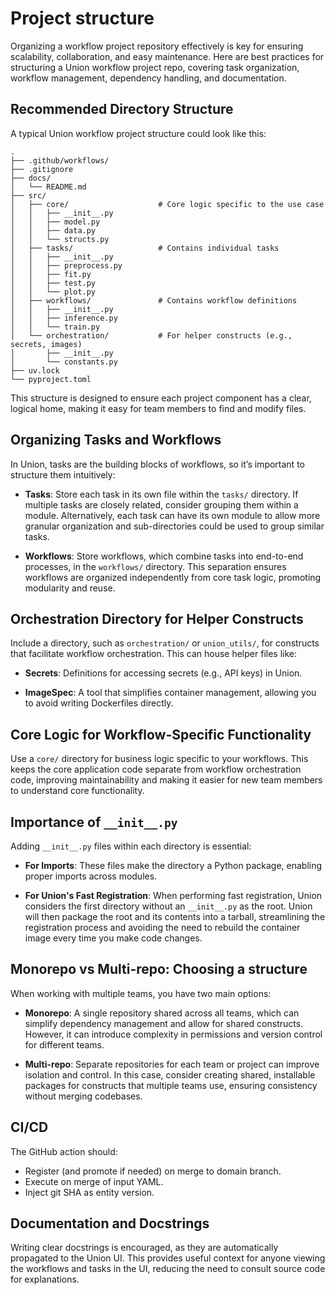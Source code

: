 # Project structure

Organizing a workflow project repository effectively is key for ensuring scalability, collaboration, and easy maintenance.
Here are best practices for structuring a Union workflow project repo, covering task organization, workflow management, dependency handling, and documentation.


## Recommended Directory Structure

A typical Union workflow project structure could look like this:

```{code-block} bash
.
├── .github/workflows/
├── .gitignore
├── docs/
│   └── README.md
├── src/
│   ├── core/                    # Core logic specific to the use case
│   │   ├── __init__.py
│   │   ├── model.py
│   │   ├── data.py
│   │   └── structs.py
│   ├── tasks/                   # Contains individual tasks
│   │   ├── __init__.py
│   │   ├── preprocess.py
│   │   ├── fit.py
│   │   ├── test.py
│   │   └── plot.py
│   ├── workflows/               # Contains workflow definitions
│   │   ├── __init__.py
│   │   ├── inference.py
│   │   └── train.py
│   └── orchestration/           # For helper constructs (e.g., secrets, images)
│       ├── __init__.py
│       └── constants.py
├── uv.lock
└── pyproject.toml

```

This structure is designed to ensure each project component has a clear, logical home, making it easy for team members to find and modify files.


## Organizing Tasks and Workflows

In Union, tasks are the building blocks of workflows, so it’s important to structure them intuitively:

* **Tasks**: Store each task in its own file within the `tasks/` directory. If multiple tasks are closely related, consider grouping them within a module. Alternatively, each task can have its own module to allow more granular organization and sub-directories could be used to group similar tasks.

* **Workflows**: Store workflows, which combine tasks into end-to-end processes, in the `workflows/` directory. This separation ensures workflows are organized independently from core task logic, promoting modularity and reuse.


## Orchestration Directory for Helper Constructs

Include a directory, such as `orchestration/` or `union_utils/`, for constructs that facilitate workflow orchestration. This can house helper files like:

* **Secrets**: Definitions for accessing secrets (e.g., API keys) in Union.

* **ImageSpec**: A tool that simplifies container management, allowing you to avoid writing Dockerfiles directly.


## Core Logic for Workflow-Specific Functionality

Use a `core/` directory for business logic specific to your workflows. This keeps the core application code separate from workflow orchestration code, improving maintainability and making it easier for new team members to understand core functionality.


## Importance of `__init__.py`

Adding `__init__.py` files within each directory is essential:

* **For Imports**: These files make the directory a Python package, enabling proper imports across modules.

* **For Union's Fast Registration**: When performing fast registration, Union considers the first directory without an `__init__.py` as the root. Union will then package the root and its contents into a tarball, streamlining the registration process and avoiding the need to rebuild the container image every time you make code changes.


## Monorepo vs Multi-repo: Choosing a structure

When working with multiple teams, you have two main options:

* **Monorepo**: A single repository shared across all teams, which can simplify dependency management and allow for shared constructs. However, it can introduce complexity in permissions and version control for different teams.

* **Multi-repo**: Separate repositories for each team or project can improve isolation and control. In this case, consider creating shared, installable packages for constructs that multiple teams use, ensuring consistency without merging codebases.

## CI/CD

The GitHub action should:
* Register (and promote if needed) on merge to domain branch.
* Execute on merge of input YAML.
* Inject git SHA as entity version.


## Documentation and Docstrings

Writing clear docstrings is encouraged, as they are automatically propagated to the Union UI. This provides useful context for anyone viewing the workflows and tasks in the UI, reducing the need to consult source code for explanations.
